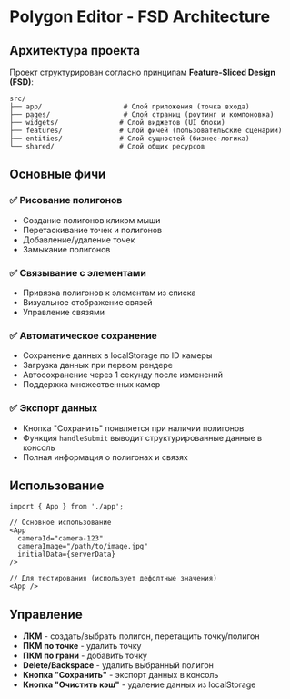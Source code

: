 # Polygon Editor - FSD Architecture

## Архитектура проекта

Проект структурирован согласно принципам **Feature-Sliced Design (FSD)**:

```
src/
├── app/                    # Слой приложения (точка входа)
├── pages/                  # Слой страниц (роутинг и компоновка)
├── widgets/               # Слой виджетов (UI блоки)
├── features/              # Слой фичей (пользовательские сценарии)
├── entities/              # Слой сущностей (бизнес-логика)
└── shared/                # Слой общих ресурсов
```

## Основные фичи

### ✅ Рисование полигонов
- Создание полигонов кликом мыши
- Перетаскивание точек и полигонов
- Добавление/удаление точек
- Замыкание полигонов

### ✅ Связывание с элементами
- Привязка полигонов к элементам из списка
- Визуальное отображение связей
- Управление связями

### ✅ Автоматическое сохранение
- Сохранение данных в localStorage по ID камеры
- Загрузка данных при первом рендере
- Автосохранение через 1 секунду после изменений
- Поддержка множественных камер

### ✅ Экспорт данных
- Кнопка "Сохранить" появляется при наличии полигонов
- Функция `handleSubmit` выводит структурированные данные в консоль
- Полная информация о полигонах и связях

## Использование

```tsx
import { App } from './app';

// Основное использование
<App 
  cameraId="camera-123" 
  cameraImage="/path/to/image.jpg" 
  initialData={serverData}
/>

// Для тестирования (использует дефолтные значения)
<App />
```

## Управление

- **ЛКМ** - создать/выбрать полигон, перетащить точку/полигон
- **ПКМ по точке** - удалить точку
- **ПКМ по грани** - добавить точку 
- **Delete/Backspace** - удалить выбранный полигон
- **Кнопка "Сохранить"** - экспорт данных в консоль
- **Кнопка "Очистить кэш"** - удаление данных из localStorage

